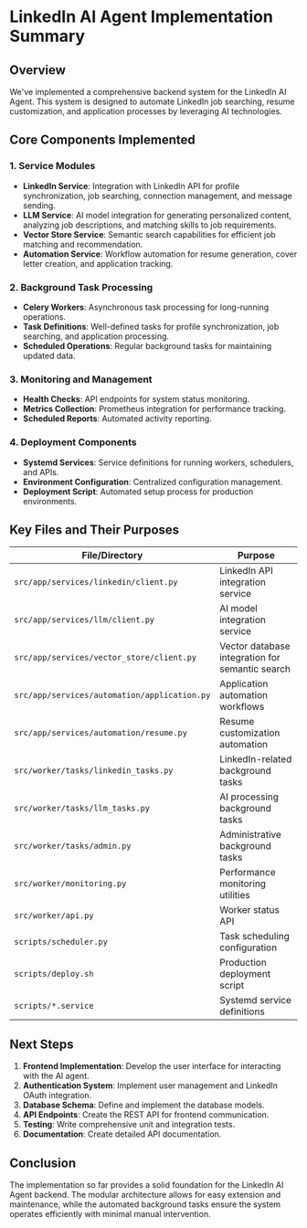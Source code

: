 # LinkedIn AI Agent Implementation Summary

## Overview

We've implemented a comprehensive backend system for the LinkedIn AI Agent. This system is designed to automate LinkedIn job searching, resume customization, and application processes by leveraging AI technologies.

## Core Components Implemented

### 1. Service Modules

- **LinkedIn Service**: Integration with LinkedIn API for profile synchronization, job searching, connection management, and message sending.
- **LLM Service**: AI model integration for generating personalized content, analyzing job descriptions, and matching skills to job requirements.
- **Vector Store Service**: Semantic search capabilities for efficient job matching and recommendation.
- **Automation Service**: Workflow automation for resume generation, cover letter creation, and application tracking.

### 2. Background Task Processing

- **Celery Workers**: Asynchronous task processing for long-running operations.
- **Task Definitions**: Well-defined tasks for profile synchronization, job searching, and application processing.
- **Scheduled Operations**: Regular background tasks for maintaining updated data.

### 3. Monitoring and Management

- **Health Checks**: API endpoints for system status monitoring.
- **Metrics Collection**: Prometheus integration for performance tracking.
- **Scheduled Reports**: Automated activity reporting.

### 4. Deployment Components

- **Systemd Services**: Service definitions for running workers, schedulers, and APIs.
- **Environment Configuration**: Centralized configuration management.
- **Deployment Script**: Automated setup process for production environments.

## Key Files and Their Purposes

| File/Directory | Purpose |
|----------------|---------|
| `src/app/services/linkedin/client.py` | LinkedIn API integration service |
| `src/app/services/llm/client.py` | AI model integration service |
| `src/app/services/vector_store/client.py` | Vector database integration for semantic search |
| `src/app/services/automation/application.py` | Application automation workflows |
| `src/app/services/automation/resume.py` | Resume customization automation |
| `src/worker/tasks/linkedin_tasks.py` | LinkedIn-related background tasks |
| `src/worker/tasks/llm_tasks.py` | AI processing background tasks |
| `src/worker/tasks/admin.py` | Administrative background tasks |
| `src/worker/monitoring.py` | Performance monitoring utilities |
| `src/worker/api.py` | Worker status API |
| `scripts/scheduler.py` | Task scheduling configuration |
| `scripts/deploy.sh` | Production deployment script |
| `scripts/*.service` | Systemd service definitions |

## Next Steps

1. **Frontend Implementation**: Develop the user interface for interacting with the AI agent.
2. **Authentication System**: Implement user management and LinkedIn OAuth integration.
3. **Database Schema**: Define and implement the database models.
4. **API Endpoints**: Create the REST API for frontend communication.
5. **Testing**: Write comprehensive unit and integration tests.
6. **Documentation**: Create detailed API documentation.

## Conclusion

The implementation so far provides a solid foundation for the LinkedIn AI Agent backend. The modular architecture allows for easy extension and maintenance, while the automated background tasks ensure the system operates efficiently with minimal manual intervention. 